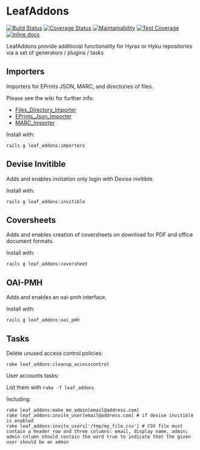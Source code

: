 


# LeafAddons

[![Build Status](https://travis-ci.org/research-technologies/leaf_addons.svg?branch=master)](https://travis-ci.org/research-technologies/leaf_addons)
[![Coverage Status](https://coveralls.io/repos/github/research-technologies/leaf_addons/badge.svg?branch=master)](https://coveralls.io/github/research-technologies/leaf_addons?branch=master)
[![Maintainability](https://api.codeclimate.com/v1/badges/59592cff3f45fdb42f72/maintainability)](https://codeclimate.com/github/research-technologies/leaf_addons/maintainability)
[![Test Coverage](https://api.codeclimate.com/v1/badges/59592cff3f45fdb42f72/test_coverage)](https://codeclimate.com/github/research-technologies/leaf_addons/test_coverage)
[![Inline docs](http://inch-ci.org/github/research-technologies/leaf_addons.svg?branch=master)](http://inch-ci.org/github/research-technologies/leaf_addons)

LeafAddons provide additional functionality for Hyrax or Hyku repositories via a set of generators / plugins / tasks

## Importers

Importers for EPrints JSON, MARC, and directories of files.

Please see the wiki for further info:

* [Files_Directory_Importer](https://github.com/research-technologies/leaf_addons/wiki/Files_Directory_Importer)
* [EPrints_Json_Importer](https://github.com/research-technologies/leaf_addons/wiki/EPrints_Json_Importer)
* [MARC_Importer](https://github.com/research-technologies/leaf_addons/wiki/MARC_Importer)

Install with:

```
rails g leaf_addons:importers
```

## Devise Invitible

Adds and enables invitation only login with Devise invitible.

Install with:

```
rails g leaf_addons:invitible
```

## Coversheets

Adds and enables creation of coversheets on download for PDF and office document formats.

Install with:

```
rails g leaf_addons:coversheet
```

## OAI-PMH

Adds and enables an oai-pmh interface.

Install with:

```
rails g leaf_addons:oai_pmh
```

## Tasks

Delete unused access control policies:

```
rake leaf_addons:cleanup_accesscontrol
```

User accounts tasks:

List them with `rake -T leaf_addons`

Including:

```
rake leaf_addons:make_me_admin[email@address.com]
rake leaf_addons:invite_user[email@address.com] # if devise invitible is enabled
rake leaf_addons:invite_users['/tmp/my_file.csv'] # CSV file must contain a header row and three columns: email, display name, admin; admin column should contain the word true to indicate that the given user should be an admin

```
